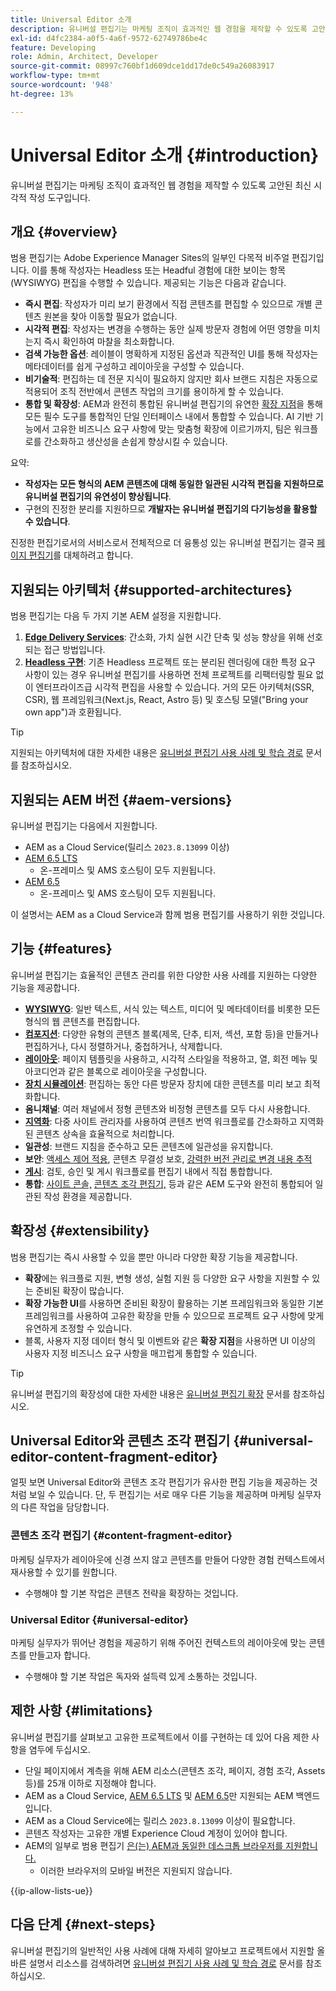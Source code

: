 ```yaml
---
title: Universal Editor 소개
description: 유니버설 편집기는 마케팅 조직이 효과적인 웹 경험을 제작할 수 있도록 고안된 최신 시각적 작성 도구입니다.
exl-id: d4fc2384-a0f5-4a6f-9572-62749786be4c
feature: Developing
role: Admin, Architect, Developer
source-git-commit: 08997c760bf1d609dce1dd17de0c549a26083917
workflow-type: tm+mt
source-wordcount: '948'
ht-degree: 13%

---
```



# Universal Editor 소개 {#introduction}

유니버설 편집기는 마케팅 조직이 효과적인 웹 경험을 제작할 수 있도록 고안된 최신 시각적 작성 도구입니다.

## 개요 {#overview}

범용 편집기는 Adobe Experience Manager Sites의 일부인 다목적 비주얼 편집기입니다. 이를 통해 작성자는 Headless 또는 Headful 경험에 대한 보이는 항목(WYSIWYG) 편집을 수행할 수 있습니다. 제공되는 기능은 다음과 같습니다.

* **즉시 편집**: 작성자가 미리 보기 환경에서 직접 콘텐츠를 편집할 수 있으므로 개별 콘텐츠 원본을 찾아 이동할 필요가 없습니다.
* **시각적 편집**: 작성자는 변경을 수행하는 동안 실제 방문자 경험에 어떤 영향을 미치는지 즉시 확인하여 마찰을 최소화합니다.
* **검색 가능한 옵션**: 레이블이 명확하게 지정된 옵션과 직관적인 UI를 통해 작성자는 메타데이터를 쉽게 구성하고 레이아웃을 구성할 수 있습니다.
* **비기술적**: 편집하는 데 전문 지식이 필요하지 않지만 회사 브랜드 지침은 자동으로 적용되어 조직 전반에서 콘텐츠 작업의 크기를 용이하게 할 수 있습니다.
* **통합 및 확장성**: AEM과 완전히 통합된 유니버설 편집기의 유연한 [확장 지점](#extensibility)을 통해 모든 필수 도구를 통합적인 단일 인터페이스 내에서 통합할 수 있습니다. AI 기반 기능에서 고유한 비즈니스 요구 사항에 맞는 맞춤형 확장에 이르기까지, 팀은 워크플로를 간소화하고 생산성을 손쉽게 향상시킬 수 있습니다.

요약:

* **작성자는 모든 형식의 AEM 콘텐츠에 대해 동일한 일관된 시각적 편집을 지원하므로 유니버설 편집기의 유연성이 향상됩니다**.
* 구현의 진정한 분리를 지원하므로 **개발자는 유니버설 편집기의 다기능성을 활용할 수 있습니다**.

진정한 편집기로서의 서비스로서 전체적으로 더 융통성 있는 유니버설 편집기는 결국 [페이지 편집기](/help/sites-cloud/authoring/page-editor/introduction.md)를 대체하려고 합니다.

## 지원되는 아키텍처 {#supported-architectures}

범용 편집기는 다음 두 가지 기본 AEM 설정을 지원합니다.

1. **[Edge Delivery Services](/help/edge/overview.md)**: 간소화, 가치 실현 시간 단축 및 성능 향상을 위해 선호되는 접근 방법입니다.
1. **[Headless 구현](/help/headless/introduction.md)**: 기존 Headless 프로젝트 또는 분리된 렌더링에 대한 특정 요구 사항이 있는 경우 유니버설 편집기를 사용하면 전체 프로젝트를 리팩터링할 필요 없이 엔터프라이즈급 시각적 편집을 사용할 수 있습니다. 거의 모든 아키텍처(SSR, CSR), 웹 프레임워크(Next.js, React, Astro 등) 및 호스팅 모델(&quot;Bring your own app&quot;)과 호환됩니다.

>[!TIP]
>
>지원되는 아키텍처에 대한 자세한 내용은 [유니버설 편집기 사용 사례 및 학습 경로](/help/implementing/universal-editor/use-cases.md) 문서를 참조하십시오.

## 지원되는 AEM 버전 {#aem-versions}

유니버설 편집기는 다음에서 지원합니다.

* AEM as a Cloud Service(릴리스 `2023.8.13099` 이상)
* [AEM 6.5 LTS](https://experienceleague.adobe.com/en/docs/experience-manager-65-lts/content/implementing/developing/headless/universal-editor/introduction)
   * 온-프레미스 및 AMS 호스팅이 모두 지원됩니다.
* [AEM 6.5](https://experienceleague.adobe.com/ko/docs/experience-manager-65/content/implementing/developing/headless/universal-editor/introduction)
   * 온-프레미스 및 AMS 호스팅이 모두 지원됩니다.

이 설명서는 AEM as a Cloud Service과 함께 범용 편집기를 사용하기 위한 것입니다.

## 기능 {#features}

유니버설 편집기는 효율적인 콘텐츠 관리를 위한 다양한 사용 사례를 지원하는 다양한 기능을 제공합니다.

* **[WYSIWYG](/help/sites-cloud/authoring/universal-editor/authoring.md)**: 일반 텍스트, 서식 있는 텍스트, 미디어 및 메타데이터를 비롯한 모든 형식의 웹 콘텐츠를 편집합니다.
* **[컴포지션](/help/sites-cloud/authoring/universal-editor/authoring.md#editing-content)**: 다양한 유형의 콘텐츠 블록(제목, 단추, 티저, 섹션, 포함 등)을 만들거나 편집하거나, 다시 정렬하거나, 중첩하거나, 삭제합니다.
* **[레이아웃](/help/sites-cloud/authoring/universal-editor/templates.md)**: 페이지 템플릿을 사용하고, 시각적 스타일을 적용하고, 열, 회전 메뉴 및 아코디언과 같은 블록으로 레이아웃을 구성합니다.
* **[장치 시뮬레이션](/help/sites-cloud/authoring/universal-editor/navigation.md#emulator)**: 편집하는 동안 다른 방문자 장치에 대한 콘텐츠를 미리 보고 최적화합니다.
* **옴니채널**: 여러 채널에서 정형 콘텐츠와 비정형 콘텐츠를 모두 다시 사용합니다.
* **[지역화](/help/sites-cloud/authoring/universal-editor/inheritance.md)**: 다중 사이트 관리자를 사용하여 콘텐츠 번역 워크플로를 간소화하고 지역화된 콘텐츠 상속을 효율적으로 처리합니다.
* **일관성**: 브랜드 지침을 준수하고 모든 콘텐츠에 일관성을 유지합니다.
* **보안**: [액세스 제어 적용](/help/implementing/universal-editor/authentication.md), 콘텐츠 무결성 보호, [강력한 버전 관리로 변경 내용 추적](/help/sites-cloud/authoring/sites-console/page-versions.md)
* **[게시](/help/sites-cloud/authoring/universal-editor/publishing.md)**: 검토, 승인 및 게시 워크플로를 편집기 내에서 직접 통합합니다.
* **통합**: [사이트 콘솔,](/help/sites-cloud/authoring/sites-console/introduction.md) [콘텐츠 조각 편집기,](/help/sites-cloud/administering/content-fragments/overview.md) 등과 같은 AEM 도구와 완전히 통합되어 일관된 작성 환경을 제공합니다.

## 확장성 {#extensibility}

범용 편집기는 즉시 사용할 수 있을 뿐만 아니라 다양한 확장 기능을 제공합니다.

* **확장**&#x200B;에는 워크플로 지원, 변형 생성, 실험 지원 등 다양한 요구 사항을 지원할 수 있는 준비된 확장이 많습니다.
* **확장 가능한 UI**&#x200B;를 사용하면 준비된 확장이 활용하는 기본 프레임워크와 동일한 기본 프레임워크를 사용하여 고유한 확장을 만들 수 있으므로 프로젝트 요구 사항에 맞게 유연하게 조정할 수 있습니다.
* 블록, 사용자 지정 데이터 형식 및 이벤트와 같은 **확장 지점**&#x200B;을 사용하면 UI 이상의 사용자 지정 비즈니스 요구 사항을 매끄럽게 통합할 수 있습니다.

>[!TIP]
>
>유니버설 편집기의 확장성에 대한 자세한 내용은 [유니버설 편집기 확장](/help/implementing/universal-editor/extending.md) 문서를 참조하십시오.

## Universal Editor와 콘텐츠 조각 편집기 {#universal-editor-content-fragment-editor}

얼핏 보면 Universal Editor와 콘텐츠 조각 편집기가 유사한 편집 기능을 제공하는 것처럼 보일 수 있습니다. 단, 두 편집기는 서로 매우 다른 기능을 제공하며 마케팅 실무자의 다른 작업을 담당합니다.

### 콘텐츠 조각 편집기 {#content-fragment-editor}

마케팅 실무자가 레이아웃에 신경 쓰지 않고 콘텐츠를 만들어 다양한 경험 컨텍스트에서 재사용할 수 있기를 원합니다.

* 수행해야 할 기본 작업은 콘텐츠 전략을 확장하는 것입니다.

### Universal Editor  {#universal-editor}

마케팅 실무자가 뛰어난 경험을 제공하기 위해 주어진 컨텍스트의 레이아웃에 맞는 콘텐츠를 만들고자 합니다.

* 수행해야 할 기본 작업은 독자와 설득력 있게 소통하는 것입니다.

## 제한 사항 {#limitations}

유니버설 편집기를 살펴보고 고유한 프로젝트에서 이를 구현하는 데 있어 다음 제한 사항을 염두에 두십시오.

* 단일 페이지에서 계측을 위해 AEM 리소스(콘텐츠 조각, 페이지, 경험 조각, Assets 등)를 25개 이하로 지정해야 합니다.
* AEM as a Cloud Service, [AEM 6.5 LTS](https://experienceleague.adobe.com/en/docs/experience-manager-65-lts/content/implementing/developing/headless/universal-editor/introduction) 및 [AEM 6.5](https://experienceleague.adobe.com/ko/docs/experience-manager-65/content/implementing/developing/headless/universal-editor/introduction)만 지원되는 AEM 백엔드입니다.
* AEM as a Cloud Service에는 릴리스 `2023.8.13099` 이상이 필요합니다.
* 콘텐츠 작성자는 고유한 개별 Experience Cloud 계정이 있어야 합니다.
* AEM의 일부로 범용 편집기 [은(는) AEM과 동일한 데스크톱 브라우저를 지원합니다.](/help/overview/supported-platforms.md)
   * 이러한 브라우저의 모바일 버전은 지원되지 않습니다.

{{ip-allow-lists-ue}}

## 다음 단계 {#next-steps}

유니버설 편집기의 일반적인 사용 사례에 대해 자세히 알아보고 프로젝트에서 지원할 올바른 설명서 리소스를 검색하려면 [유니버설 편집기 사용 사례 및 학습 경로](/help/implementing/universal-editor/use-cases.md) 문서를 참조하십시오.
